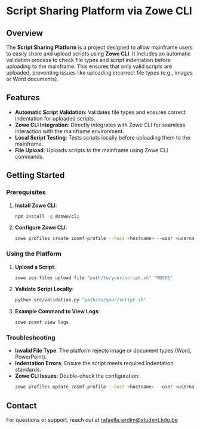 ﻿# Script Sharing Platform via Zowe CLI

## Overview
The **Script Sharing Platform** is a project designed to allow mainframe users to easily share and upload scripts using **Zowe CLI**. It includes an automatic validation process to check file types and script indentation before uploading to the mainframe. This ensures that only valid scripts are uploaded, preventing issues like uploading incorrect file types (e.g., images or Word documents).

## Features
- **Automatic Script Validation**: Validates file types and ensures correct indentation for uploaded scripts.
- **Zowe CLI Integration**: Directly integrates with Zowe CLI for seamless interaction with the mainframe environment.
- **Local Script Testing**: Tests scripts locally before uploading them to the mainframe.
- **File Upload**: Uploads scripts to the mainframe using Zowe CLI commands.

## Getting Started

### Prerequisites
1. **Install Zowe CLI**:
    ```bash
    npm install -g @zowe/cli
    ```
2. **Configure Zowe CLI**:
    ```bash
    zowe profiles create zosmf-profile --host <hostname> --user <username> --password <password>
    ```

### Using the Platform
1. **Upload a Script**:
    ```bash
    zowe zos-files upload file "path/to/your/script.sh" "MDSDS"
    ```
2. **Validate Script Locally**:
    ```bash
    python src/validation.py "path/to/your/script.sh"
    ```
3. **Example Command to View Logs**:
    ```bash
    zowe zosmf view logs
    ```

### Troubleshooting
- **Invalid File Type**: The platform rejects image or document types (Word, PowerPoint).
- **Indentation Errors**: Ensure the script meets required indentation standards.
- **Zowe CLI Issues**: Double-check the configuration:
    ```bash
    zowe profiles update zosmf-profile --host <hostname> --user <username> --password <password>
    ```

## Contact
For questions or support, reach out at rafaella.jardim@student.kdg.be

